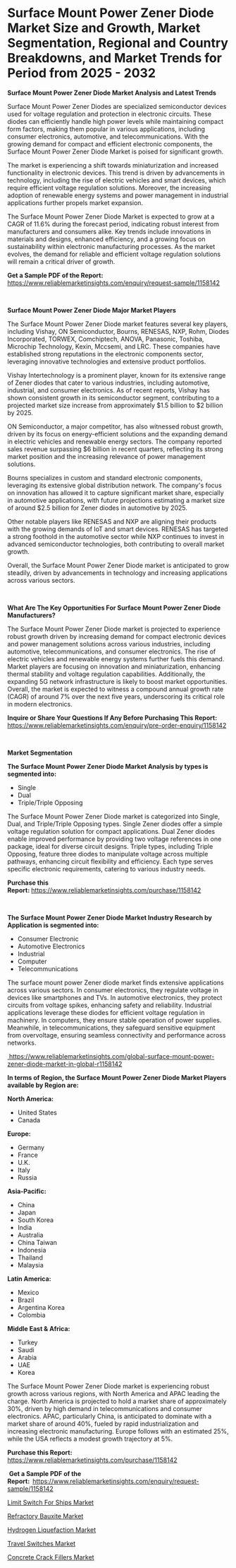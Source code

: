 <p><h1>Surface Mount Power Zener Diode Market Size and Growth, Market Segmentation, Regional and Country Breakdowns, and Market Trends for Period from 2025 -  2032</h1></p><p><strong>Surface Mount Power Zener Diode Market Analysis and Latest Trends</strong></p>
<p><p>Surface Mount Power Zener Diodes are specialized semiconductor devices used for voltage regulation and protection in electronic circuits. These diodes can efficiently handle high power levels while maintaining compact form factors, making them popular in various applications, including consumer electronics, automotive, and telecommunications. With the growing demand for compact and efficient electronic components, the Surface Mount Power Zener Diode Market is poised for significant growth.</p><p>The market is experiencing a shift towards miniaturization and increased functionality in electronic devices. This trend is driven by advancements in technology, including the rise of electric vehicles and smart devices, which require efficient voltage regulation solutions. Moreover, the increasing adoption of renewable energy systems and power management in industrial applications further propels market expansion. </p><p>The Surface Mount Power Zener Diode Market is expected to grow at a CAGR of 11.6% during the forecast period, indicating robust interest from manufacturers and consumers alike. Key trends include innovations in materials and designs, enhanced efficiency, and a growing focus on sustainability within electronic manufacturing processes. As the market evolves, the demand for reliable and efficient voltage regulation solutions will remain a critical driver of growth.</p></p>
<p><strong>Get a Sample PDF of the Report:&nbsp;</strong> <a href="https://www.reliablemarketinsights.com/enquiry/request-sample/1158142?utm_campaign=2217&utm_medium=2&utm_source=Github&utm_content=ia&utm_term=12022025&utm_id=surface-mount-power-zener-diode">https://www.reliablemarketinsights.com/enquiry/request-sample/1158142</a></p>
<p>&nbsp;</p>
<p><strong>Surface Mount Power Zener Diode Major Market Players</strong></p>
<p><p>The Surface Mount Power Zener Diode market features several key players, including Vishay, ON Semiconductor, Bourns, RENESAS, NXP, Rohm, Diodes Incorporated, TORWEX, Comchiptech, ANOVA, Panasonic, Toshiba, Microchip Technology, Kexin, Mccsemi, and LRC. These companies have established strong reputations in the electronic components sector, leveraging innovative technologies and extensive product portfolios.</p><p>Vishay Intertechnology is a prominent player, known for its extensive range of Zener diodes that cater to various industries, including automotive, industrial, and consumer electronics. As of recent reports, Vishay has shown consistent growth in its semiconductor segment, contributing to a projected market size increase from approximately $1.5 billion to $2 billion by 2025.</p><p>ON Semiconductor, a major competitor, has also witnessed robust growth, driven by its focus on energy-efficient solutions and the expanding demand in electric vehicles and renewable energy sectors. The company reported sales revenue surpassing $6 billion in recent quarters, reflecting its strong market position and the increasing relevance of power management solutions.</p><p>Bourns specializes in custom and standard electronic components, leveraging its extensive global distribution network. The company's focus on innovation has allowed it to capture significant market share, especially in automotive applications, with future projections estimating a market size of around $2.5 billion for Zener diodes in automotive by 2025.</p><p>Other notable players like RENESAS and NXP are aligning their products with the growing demands of IoT and smart devices. RENESAS has targeted a strong foothold in the automotive sector while NXP continues to invest in advanced semiconductor technologies, both contributing to overall market growth. </p><p>Overall, the Surface Mount Power Zener Diode market is anticipated to grow steadily, driven by advancements in technology and increasing applications across various sectors.</p></p>
<p>&nbsp;</p>
<p><strong>What Are The Key Opportunities For Surface Mount Power Zener Diode Manufacturers?</strong></p>
<p><p>The Surface Mount Power Zener Diode market is projected to experience robust growth driven by increasing demand for compact electronic devices and power management solutions across various industries, including automotive, telecommunications, and consumer electronics. The rise of electric vehicles and renewable energy systems further fuels this demand. Market players are focusing on innovation and miniaturization, enhancing thermal stability and voltage regulation capabilities. Additionally, the expanding 5G network infrastructure is likely to boost market opportunities. Overall, the market is expected to witness a compound annual growth rate (CAGR) of around 7% over the next five years, underscoring its critical role in modern electronics.</p></p>
<p><strong>Inquire or Share Your Questions If Any Before Purchasing This Report:</strong> <a href="https://www.reliablemarketinsights.com/enquiry/pre-order-enquiry/1158142?utm_campaign=2217&utm_medium=2&utm_source=Github&utm_content=ia&utm_term=12022025&utm_id=surface-mount-power-zener-diode">https://www.reliablemarketinsights.com/enquiry/pre-order-enquiry/1158142</a></p>
<p>&nbsp;</p>
<p><strong>Market Segmentation</strong></p>
<p><strong>The Surface Mount Power Zener Diode Market Analysis by types is segmented into:</strong></p>
<p><ul><li>Single</li><li>Dual</li><li>Triple/Triple Opposing</li></ul></p>
<p><p>The Surface Mount Power Zener Diode market is categorized into Single, Dual, and Triple/Triple Opposing types. Single Zener diodes offer a simple voltage regulation solution for compact applications. Dual Zener diodes enable improved performance by providing two voltage references in one package, ideal for diverse circuit designs. Triple types, including Triple Opposing, feature three diodes to manipulate voltage across multiple pathways, enhancing circuit flexibility and efficiency. Each type serves specific electronic requirements, catering to various industry needs.</p></p>
<p><strong>Purchase this Report:&nbsp;</strong><a href="https://www.reliablemarketinsights.com/purchase/1158142?utm_campaign=2217&utm_medium=2&utm_source=Github&utm_content=ia&utm_term=12022025&utm_id=surface-mount-power-zener-diode">https://www.reliablemarketinsights.com/purchase/1158142</a></p>
<p>&nbsp;</p>
<p><strong>The Surface Mount Power Zener Diode Market Industry Research by Application is segmented into:</strong></p>
<p><ul><li>Consumer Electronic</li><li>Automotive Electronics</li><li>Industrial</li><li>Computer</li><li>Telecommunications</li></ul></p>
<p><p>The surface mount power Zener diode market finds extensive applications across various sectors. In consumer electronics, they regulate voltage in devices like smartphones and TVs. In automotive electronics, they protect circuits from voltage spikes, enhancing safety and reliability. Industrial applications leverage these diodes for efficient voltage regulation in machinery. In computers, they ensure stable operation of power supplies. Meanwhile, in telecommunications, they safeguard sensitive equipment from overvoltage, ensuring seamless connectivity and performance across networks.</p></p>
<p><a href="https://www.reliablemarketinsights.com/global-surface-mount-power-zener-diode-market-in-global-r1158142?utm_campaign=2217&utm_medium=2&utm_source=Github&utm_content=ia&utm_term=12022025&utm_id=surface-mount-power-zener-diode">&nbsp;https://www.reliablemarketinsights.com/global-surface-mount-power-zener-diode-market-in-global-r1158142</a></p>
<p><strong>In terms of Region, the Surface Mount Power Zener Diode Market Players available by Region are:</strong></p>
<p>
    <p> <strong> North America: </strong>
        <ul>
            <li>United States</li>
            <li>Canada</li>
        </ul>
        </p> 
    <p> <strong> Europe: </strong>
        <ul>
            <li>Germany</li>
            <li>France</li>
            <li>U.K.</li>
            <li>Italy</li>
            <li>Russia</li>
        </ul>
        </p> 
    <p> <strong> Asia-Pacific: </strong>
        <ul>
            <li>China</li>
            <li>Japan</li>
            <li>South Korea</li>
            <li>India</li>
            <li>Australia</li>
            <li>China Taiwan</li>
            <li>Indonesia</li>
            <li>Thailand</li>
            <li>Malaysia</li>
        </ul>
        </p> 
    <p> <strong> Latin America: </strong>
        <ul>
            <li>Mexico</li>
            <li>Brazil</li>
            <li>Argentina Korea</li>
            <li>Colombia</li>
        </ul>
        </p> 
    <p> <strong> Middle East & Africa: </strong>
        <ul>
            <li>Turkey</li>
            <li>Saudi</li>
            <li>Arabia</li>
            <li>UAE</li>
            <li>Korea</li>
        </ul>
    </p>
    </p>
<p><p>The Surface Mount Power Zener Diode market is experiencing robust growth across various regions, with North America and APAC leading the charge. North America is projected to hold a market share of approximately 30%, driven by high demand in telecommunications and consumer electronics. APAC, particularly China, is anticipated to dominate with a market share of around 40%, fueled by rapid industrialization and increasing electronic manufacturing. Europe follows with an estimated 25%, while the USA reflects a modest growth trajectory at 5%.</p></p>
<p><strong>Purchase this Report: </strong><a href="https://www.reliablemarketinsights.com/purchase/1158142?utm_campaign=2217&utm_medium=2&utm_source=Github&utm_content=ia&utm_term=12022025&utm_id=surface-mount-power-zener-diode">https://www.reliablemarketinsights.com/purchase/1158142</a></p>
<p>&nbsp;<strong>Get a Sample PDF of the Report:&nbsp;&nbsp;</strong><a href="https://www.reliablemarketinsights.com/enquiry/request-sample/1158142?utm_campaign=2217&utm_medium=2&utm_source=Github&utm_content=ia&utm_term=12022025&utm_id=surface-mount-power-zener-diode">https://www.reliablemarketinsights.com/enquiry/request-sample/1158142</a></p>
<p><strong></strong></p>
<p><p><a href="https://github.com/ChiragRp1/Market-Research-Report-List-7/blob/main/limit-switch-for-ships-market.md?utm_campaign=2217&utm_medium=2&utm_source=Github&utm_content=ia&utm_term=12022025&utm_id=surface-mount-power-zener-diode">Limit Switch For Ships Market</a></p><p><a href="https://www.linkedin.com/pulse/refractory-bauxite-market-scope-shows-upward-growth-projected-avsue?utm_campaign=2217&utm_medium=2&utm_source=Github&utm_content=ia&utm_term=12022025&utm_id=surface-mount-power-zener-diode">Refractory Bauxite Market</a></p><p><a href="https://www.linkedin.com/pulse/in-depth-hydrogen-liquefaction-market-research-comprehensive-w2b8e?utm_campaign=2217&utm_medium=2&utm_source=Github&utm_content=ia&utm_term=12022025&utm_id=surface-mount-power-zener-diode">Hydrogen Liquefaction Market</a></p><p><a href="https://github.com/gukenneth26571/Market-Research-Report-List-1/blob/main/travel-switches-market.md?utm_campaign=2217&utm_medium=2&utm_source=Github&utm_content=ia&utm_term=12022025&utm_id=surface-mount-power-zener-diode">Travel Switches Market</a></p><p><a href="https://www.linkedin.com/pulse/analysis-current-state-future-growth-potential-concrete-5qshe?utm_campaign=2217&utm_medium=2&utm_source=Github&utm_content=ia&utm_term=12022025&utm_id=surface-mount-power-zener-diode">Concrete Crack Fillers Market</a></p></p>